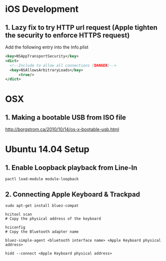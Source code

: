 # iOS Development

## 1. Lazy fix to try HTTP url request (Apple tighten the security to enforce HTTPS request)
Add the following entry into the Info.plist
```xml
<key>NSAppTransportSecurity</key>
<dict>
  <!--Include to allow all connections (DANGER)-->
  <key>NSAllowsArbitraryLoads</key>
      <true/>
</dict>
```

# OSX

## 1. Making a bootable USB from ISO file
http://borgstrom.ca/2010/10/14/os-x-bootable-usb.html

# Ubuntu 14.04 Setup

## 1. Enable Loopback playback from Line-In
```
pactl load-module module-loopback
```

## 2. Connecting Apple Keyboard & Trackpad
```
sudo apt-get install bluez-compat

hcitool scan
# Copy the physical address of the keyboard

hciconfig
# Copy the Bluetooth adapter name

bluez-simple-agent <bluetooth interface name> <Apple Keyboard physical address>

hidd --connect <Apple Keyboard physical address>
```
